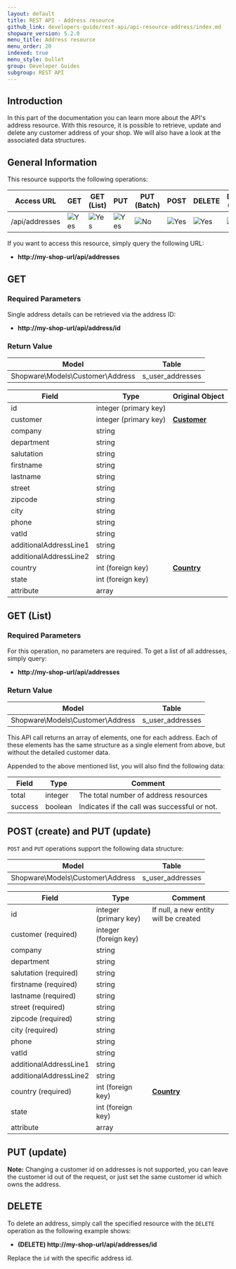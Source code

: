 ```yaml
---
layout: default
title: REST API - Address resource
github_link: developers-guide/rest-api/api-resource-address/index.md
shopware_version: 5.2.0
menu_title: Address resource
menu_order: 20
indexed: true
menu_style: bullet
group: Developer Guides
subgroup: REST API
---
```


## Introduction

In this part of the documentation you can learn more about the API's address resource.
With this resource, it is possible to retrieve, update and delete any customer address of your shop.
We will also have a look at the associated data structures.

## General Information

This resource supports the following operations:

| Access URL     | GET                    | GET (List)             | PUT                    | PUT (Batch)          | POST                   | DELETE                 | DELETE (Batch)       |
|----------------|------------------------|------------------------|------------------------|----------------------|------------------------|------------------------|----------------------|
| /api/addresses | ![Yes](../img/yes.png) | ![Yes](../img/yes.png) | ![Yes](../img/yes.png) | ![No](../img/no.png) | ![Yes](../img/yes.png) | ![Yes](../img/yes.png) | ![No](../img/no.png) |

If you want to access this resource, simply query the following URL:

* **http://my-shop-url/api/addresses**

## GET

### Required Parameters
Single address details can be retrieved via the address ID:

* **http://my-shop-url/api/address/id**

### Return Value
| Model                                 | Table            |
|------------------------------------|------------------|
| Shopware\Models\Customer\Address   | s_user_addresses |


| Field                  | Type                  | Original Object                     |
|------------------------|-----------------------|-------------------------------------|
| id                     | integer (primary key) |                                     |
| customer               | integer (primary key) | **[Customer](../models/#customer)** |
| company                | string                |                                     |
| department             | string                |                                     |
| salutation             | string                |                                     |
| firstname              | string                |                                     |
| lastname               | string                |                                     |
| street                 | string                |                                     |
| zipcode                | string                |                                     |
| city                   | string                |                                     |
| phone                  | string                |                                     |
| vatId                  | string                |                                     |
| additionalAddressLine1 | string                |                                     |
| additionalAddressLine2 | string                |                                     |
| country                | int (foreign key)     | **[Country](../models/#country)**   |
| state                  | int (foreign key)     |                                     |
| attribute              | array                 |                                     |

## GET (List)

### Required Parameters

For this operation, no parameters are required.
To get a list of all addresses, simply query:

* **http://my-shop-url/api/addresses**

### Return Value

| Model                            | Table            |
|----------------------------------|------------------|
| Shopware\Models\Customer\Address | s_user_addresses |


This API call returns an array of elements, one for each address.
Each of these elements has the same structure as a single element from above, but without the detailed customer data.

Appended to the above mentioned list, you will also find the following data:

| Field   | Type    | Comment                                      |
|---------|---------|----------------------------------------------|
| total   | integer | The total number of address resources        |
| success | boolean | Indicates if the call was successful or not. |


## POST (create) and PUT (update)
`POST` and `PUT` operations support the following data structure:

| Model                            | Table            |
|----------------------------------|------------------|
| Shopware\Models\Customer\Address | s_user_addresses |

| Field                  | Type                  | Comment                               |
|------------------------|-----------------------|---------------------------------------|
| id                     | integer (primary key) | If null, a new entity will be created |
| customer (required)    | integer (foreign key) |                                       |
| company                | string                |                                       |
| department             | string                |                                       |
| salutation (required)  | string                |                                       |
| firstname (required)   | string                |                                       |
| lastname (required)    | string                |                                       |
| street (required)      | string                |                                       |
| zipcode (required)     | string                |                                       |
| city (required)        | string                |                                       |
| phone                  | string                |                                       |
| vatId                  | string                |                                       |
| additionalAddressLine1 | string                |                                       |
| additionalAddressLine2 | string                |                                       |
| country (required)     | int (foreign key)     | **[Country](../models/#country)**     |
| state                  | int (foreign key)     |                                       |
| attribute              | array                 |                                       |


## PUT (update)

<div class="alert alert-warning">
<strong>Note:</strong> Changing a customer id on addresses is not supported,
you can leave the customer id out of the request,
or just set the same customer id which owns the address.
</div>

## DELETE
To delete an address, simply call the specified resource with the `DELETE` operation as the following example shows:

* **(DELETE) http://my-shop-url/api/addresses/id**

Replace the `id` with the specific address id.
